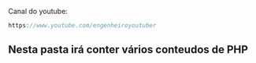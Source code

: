 Canal do youtube:

```js
https://www.youtube.com/engenheiroyoutuber
```

## Nesta pasta irá conter vários conteudos de PHP
